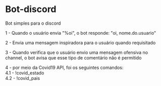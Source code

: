 # Bot-discord
Bot simples para o discord 

 1 - Quando o usuário envia "%oi", o bot responde: "oi, nome.do.usuario"

2 - Envia uma mensagem inspiradora para o usuário quando requisitado 

3 - Quando verifica que o usuário envio uma mensagem ofensiva no channel, o bot avisa que esse tipo de comentário não é permitido 

4 - por meio da Covid19 API, foi os seguintes comandos:
    <br />4.1 - !covid_estado <sigla do estado><br />
    4.2 - !covid_pais <nome do pais>
    
